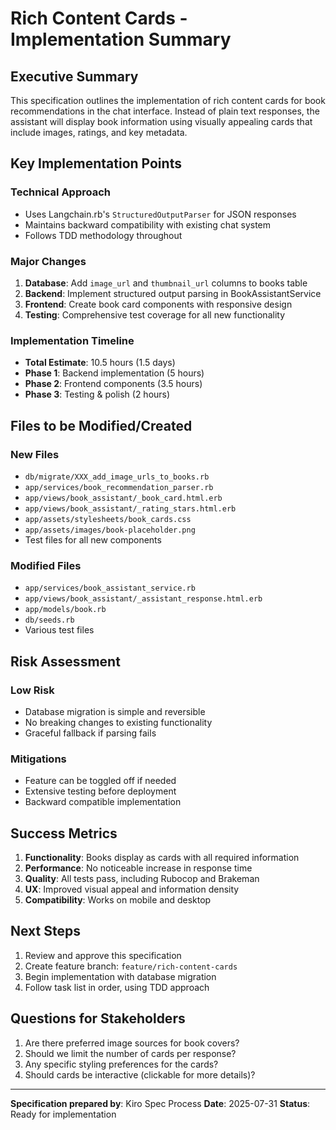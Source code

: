 # Rich Content Cards - Implementation Summary

## Executive Summary

This specification outlines the implementation of rich content cards for book recommendations in the chat interface. Instead of plain text responses, the assistant will display book information using visually appealing cards that include images, ratings, and key metadata.

## Key Implementation Points

### Technical Approach
- Uses Langchain.rb's `StructuredOutputParser` for JSON responses
- Maintains backward compatibility with existing chat system
- Follows TDD methodology throughout

### Major Changes
1. **Database**: Add `image_url` and `thumbnail_url` columns to books table
2. **Backend**: Implement structured output parsing in BookAssistantService
3. **Frontend**: Create book card components with responsive design
4. **Testing**: Comprehensive test coverage for all new functionality

### Implementation Timeline
- **Total Estimate**: 10.5 hours (1.5 days)
- **Phase 1**: Backend implementation (5 hours)
- **Phase 2**: Frontend components (3.5 hours)
- **Phase 3**: Testing & polish (2 hours)

## Files to be Modified/Created

### New Files
- `db/migrate/XXX_add_image_urls_to_books.rb`
- `app/services/book_recommendation_parser.rb`
- `app/views/book_assistant/_book_card.html.erb`
- `app/views/book_assistant/_rating_stars.html.erb`
- `app/assets/stylesheets/book_cards.css`
- `app/assets/images/book-placeholder.png`
- Test files for all new components

### Modified Files
- `app/services/book_assistant_service.rb`
- `app/views/book_assistant/_assistant_response.html.erb`
- `app/models/book.rb`
- `db/seeds.rb`
- Various test files

## Risk Assessment

### Low Risk
- Database migration is simple and reversible
- No breaking changes to existing functionality
- Graceful fallback if parsing fails

### Mitigations
- Feature can be toggled off if needed
- Extensive testing before deployment
- Backward compatible implementation

## Success Metrics

1. **Functionality**: Books display as cards with all required information
2. **Performance**: No noticeable increase in response time
3. **Quality**: All tests pass, including Rubocop and Brakeman
4. **UX**: Improved visual appeal and information density
5. **Compatibility**: Works on mobile and desktop

## Next Steps

1. Review and approve this specification
2. Create feature branch: `feature/rich-content-cards`
3. Begin implementation with database migration
4. Follow task list in order, using TDD approach

## Questions for Stakeholders

1. Are there preferred image sources for book covers?
2. Should we limit the number of cards per response?
3. Any specific styling preferences for the cards?
4. Should cards be interactive (clickable for more details)?

---

**Specification prepared by**: Kiro Spec Process
**Date**: 2025-07-31
**Status**: Ready for implementation